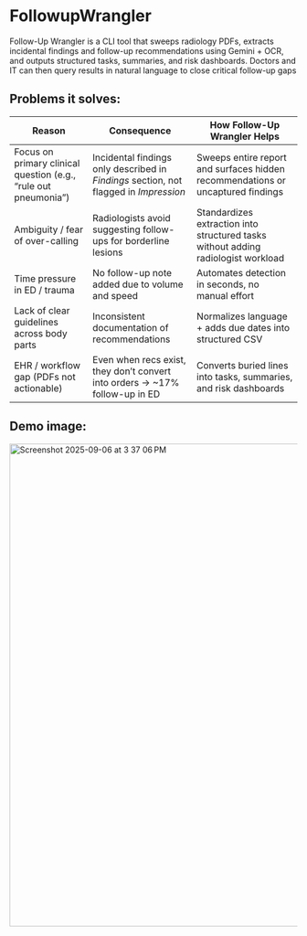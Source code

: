 # FollowupWrangler
Follow-Up Wrangler is a CLI tool that sweeps radiology PDFs, extracts incidental findings and follow-up recommendations using Gemini + OCR, and outputs structured tasks, summaries, and risk dashboards. Doctors and IT can then query results in natural language to close critical follow-up gaps

## Problems it solves:

| **Reason**                                                      | **Consequence**                                                                       | **How Follow-Up Wrangler Helps**                                                  |
| --------------------------------------------------------------- | ------------------------------------------------------------------------------------- | --------------------------------------------------------------------------------- |
| Focus on primary clinical question (e.g., “rule out pneumonia”) | Incidental findings only described in *Findings* section, not flagged in *Impression* | Sweeps entire report and surfaces hidden recommendations or uncaptured findings   |
| Ambiguity / fear of over-calling                                | Radiologists avoid suggesting follow-ups for borderline lesions                       | Standardizes extraction into structured tasks without adding radiologist workload |
| Time pressure in ED / trauma                                    | No follow-up note added due to volume and speed                                       | Automates detection in seconds, no manual effort                                  |
| Lack of clear guidelines across body parts                      | Inconsistent documentation of recommendations                                         | Normalizes language + adds due dates into structured CSV                          |
| EHR / workflow gap (PDFs not actionable)                        | Even when recs exist, they don’t convert into orders → \~17% follow-up in ED          | Converts buried lines into tasks, summaries, and risk dashboards                  |


## Demo image:
<img width="1416" height="845" alt="Screenshot 2025-09-06 at 3 37 06 PM" src="https://github.com/user-attachments/assets/2f239e42-4f2c-4ea1-8b84-8a3e027f558e" />

